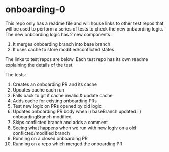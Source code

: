 # onboarding-0

This repo only has a readme file and will house links to other test repos that will be used to perform a series of tests to check the new onbaording logic.
The new onboarding logic has 2 new components :
1. It merges onboarding branch into base branch 
2. It uses cache to store modified/conflicted states

The links to test repos are below. Each test repo has its own readme explaining the details of the test.

The tests:
1. Creates an onboarding PR and its cache
2. Updates cache each run
3. Falls back to git if cache invalid & update cache
4. Adds cache for existing onboarding PRs
5. Test new logic on PRs opened by old logic
6. Updates onboarding PR body when i) baseBranch updated ii) onboardingBranch modified
7. Skips conflicted branch and adds a comment
8. Seeing what happens when we run with new logiv on a old conflicted/modified branch 
9. Running on a closed onboarding PR
10. Running on a repo which merged the onboarding PR
